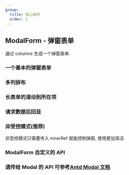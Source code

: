 ```yaml
---
group:
  title: 核心组件
  order: 2
---
```


## ModalForm - 弹窗表单

通过 columns 生成一个弹窗表单.

### 一个基本的弹窗表单

<code src="./basic/index.tsx"></code>

### 多列排布

<code src="./multipleCol/index.tsx"></code>

### 长表单的滚动到所在项

<code src="./longForm/index.tsx"></code>

### 请求数据后回显

<code src="./onOpen/index.tsx"></code>

### 非受控模式(推荐)

非受控模式只需要传入 innerRef 就能控制弹窗, 使用更加简洁

<code src="./innerRef/index.tsx"></code>

### ModalForm 自定义的 API

<API hideTitle exports='["Self"]' src="../../../src/ModalForm/index.tsx"></API>

### 透传给 Modal 的 API 可参考[Antd Modal 文档](https://ant.design/components/modal-cn/#API)
